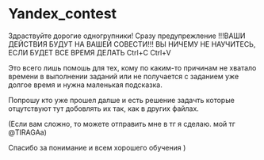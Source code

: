 # Yandex_contest
Здраствуйте дорогие одногрупники!
Сразу предупрежление 
!!!ВАШИ ДЕЙСТВИЯ БУДУТ НА ВАШЕЙ СОВЕСТИ!!!
ВЫ НИЧЕМУ НЕ НАУЧИТЕСЬ, ЕСЛИ БУДЕТ ВСЕ ВРЕМЯ ДЕЛАТЬ Ctrl+C Ctrl+V

Это всего лишь помошь для тех, кому по каким-то причинам не хватало времени 
в выполнении заданий или не получается с заданием уже долгое время и нужна маленькая подсказка.

Попрошу кто уже прошел далше и есть решение задачть которые отцутствуют тут
добовлять их так, как в других файлах.

(Если вам сложно, то можете отправить мне в тг я сделаю. мой тг @TIRAGAa)

Спасибо за понимание и всем хорошего обучения )
